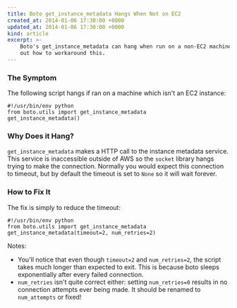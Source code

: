 ```yaml
---
title: Boto get_instance_metadata Hangs When Not on EC2
created_at: 2014-01-06 17:30:00 +0000
updated_at: 2014-01-06 17:30:00 +0000
kind: article
excerpt: >-
    Boto's get_instance_metadata can hang when run on a non-EC2 machine. Find
    out how to workaround this.
---
```


### The Symptom
The following script hangs if ran on a machine which isn't an EC2 instance:

    #!/usr/bin/env python
    from boto.utils import get_instance_metadata
    get_instance_metadata()


### Why Does it Hang?
`get_instance_metadata` makes a HTTP call to the instance metadata service. This service is inaccessible outside of AWS so the `socket` library hangs trying to make the connection.  Normally you would expect this connection to timeout, but by default the timeout is set to `None` so it will wait forever.


### How to Fix It
The fix is simply to reduce the timeout:

    #!/usr/bin/env python
    from boto.utils import get_instance_metadata
    get_instance_metadata(timeout=2, num_retries=2)


Notes:

 * You'll notice that even though `timeout=2` and `num_retries=2`, the script takes much longer than expected to exit. This is because boto sleeps exponentially after every failed connection.
 * `num_retries` isn't quite correct either: setting `num_retries=0` results in no connection attempts ever being made. It should be renamed to `num_attempts` or fixed!
